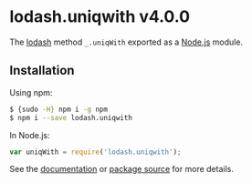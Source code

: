 # lodash.uniqwith v4.0.0

The [lodash](https://lodash.com/) method `_.uniqWith` exported as a [Node.js](https://nodejs.org/) module.

## Installation

Using npm:
```bash
$ {sudo -H} npm i -g npm
$ npm i --save lodash.uniqwith
```

In Node.js:
```js
var uniqWith = require('lodash.uniqwith');
```

See the [documentation](https://lodash.com/docs#uniqWith) or [package source](https://github.com/lodash/lodash/blob/4.0.0-npm-packages/lodash.uniqwith) for more details.
